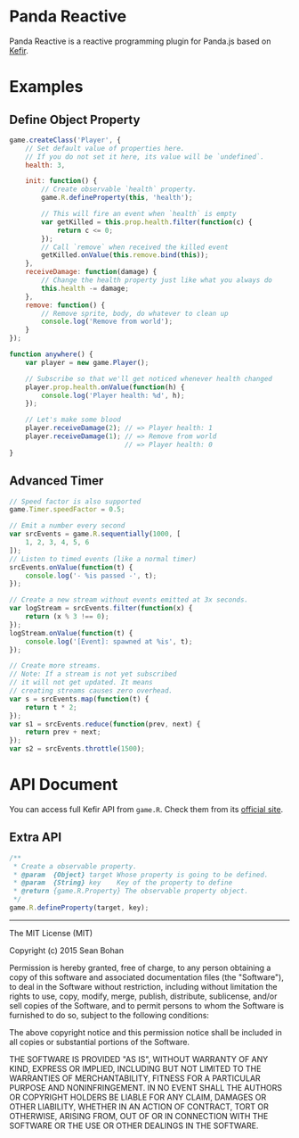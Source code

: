 # Panda Reactive

Panda Reactive is a reactive programming plugin for Panda.js based on [Kefir](http://pozadi.github.io/kefir/).


# Examples

## Define Object Property

```javascript
game.createClass('Player', {
    // Set default value of properties here.
    // If you do not set it here, its value will be `undefined`.
    health: 3,

    init: function() {
        // Create observable `health` property.
        game.R.defineProperty(this, 'health');

        // This will fire an event when `health` is empty
        var getKilled = this.prop.health.filter(function(c) {
            return c <= 0;
        });
        // Call `remove` when received the killed event
        getKilled.onValue(this.remove.bind(this));
    },
    receiveDamage: function(damage) {
        // Change the health property just like what you always do
        this.health -= damage;
    },
    remove: function() {
        // Remove sprite, body, do whatever to clean up
        console.log('Remove from world');
    }
});

function anywhere() {
    var player = new game.Player();

    // Subscribe so that we'll get noticed whenever health changed
    player.prop.health.onValue(function(h) {
        console.log('Player health: %d', h);
    });

    // Let's make some blood
    player.receiveDamage(2); // => Player health: 1
    player.receiveDamage(1); // => Remove from world
                             // => Player health: 0
}
```

## Advanced Timer

```javascript
// Speed factor is also supported
game.Timer.speedFactor = 0.5;

// Emit a number every second
var srcEvents = game.R.sequentially(1000, [
    1, 2, 3, 4, 5, 6
]);
// Listen to timed events (like a normal timer)
srcEvents.onValue(function(t) {
    console.log('- %is passed -', t);
});

// Create a new stream without events emitted at 3x seconds.
var logStream = srcEvents.filter(function(x) {
    return (x % 3 !== 0);
});
logStream.onValue(function(t) {
    console.log('[Event]: spawned at %is', t);
});

// Create more streams.
// Note: If a stream is not yet subscribed
// it will not get updated. It means
// creating streams causes zero overhead.
var s = srcEvents.map(function(t) {
    return t * 2;
});
var s1 = srcEvents.reduce(function(prev, next) {
    return prev + next;
});
var s2 = srcEvents.throttle(1500);
```


# API Document

You can access full Kefir API from `game.R`. Check them from its [official site](http://pozadi.github.io/kefir/).


## Extra API

```javascript
/**
 * Create a observable property.
 * @param  {Object} target Whose property is going to be defined.
 * @param  {String} key    Key of the property to define
 * @return {game.R.Property} The observable property object.
 */
game.R.defineProperty(target, key);
```


---

The MIT License (MIT)

Copyright (c) 2015 Sean Bohan

Permission is hereby granted, free of charge, to any person obtaining a copy
of this software and associated documentation files (the "Software"), to deal
in the Software without restriction, including without limitation the rights
to use, copy, modify, merge, publish, distribute, sublicense, and/or sell
copies of the Software, and to permit persons to whom the Software is
furnished to do so, subject to the following conditions:

The above copyright notice and this permission notice shall be included in
all copies or substantial portions of the Software.

THE SOFTWARE IS PROVIDED "AS IS", WITHOUT WARRANTY OF ANY KIND, EXPRESS OR
IMPLIED, INCLUDING BUT NOT LIMITED TO THE WARRANTIES OF MERCHANTABILITY,
FITNESS FOR A PARTICULAR PURPOSE AND NONINFRINGEMENT. IN NO EVENT SHALL THE
AUTHORS OR COPYRIGHT HOLDERS BE LIABLE FOR ANY CLAIM, DAMAGES OR OTHER
LIABILITY, WHETHER IN AN ACTION OF CONTRACT, TORT OR OTHERWISE, ARISING FROM,
OUT OF OR IN CONNECTION WITH THE SOFTWARE OR THE USE OR OTHER DEALINGS IN
THE SOFTWARE.
